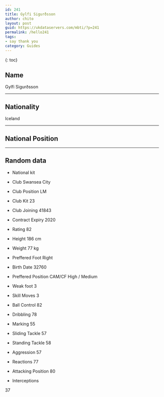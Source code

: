 ```yaml
---
id: 241
title: Gylfi Sigurðsson
author: chito
layout: post
guid: https://ukdataservers.com/mbti/?p=241
permalink: /hello241
tags:
- say thank you
category: Guides
---
```



{: toc}

## Name  
Gylfi Sigurðsson 

* * *

## Nationality  
Iceland 

* * *

## National Position 

* * *

## Random data 

  * National kit 
  * Club 
Swansea City 

  * Club Position 
LM 

  * Club Kit 
23 

  * Club Joining 
41843 

  * Contract Expiry 
2020 

  * Rating 
82 

  * Height 
186 cm 

  * Weight 
77 kg 

  * Preffered Foot 
Right 

  * Birth Date 
32760 

  * Preffered Position 
CAM/CF High / Medium 

  * Weak foot 
3 

  * Skill Moves 
3 

  * Ball Control 
82 

  * Dribbling 
78 

  * Marking 
55 

  * Sliding Tackle 
57 

  * Standing Tackle 
58 

  * Aggression 
57 

  * Reactions 
77 

  * Attacking Position 
80 

  * Interceptions 

37